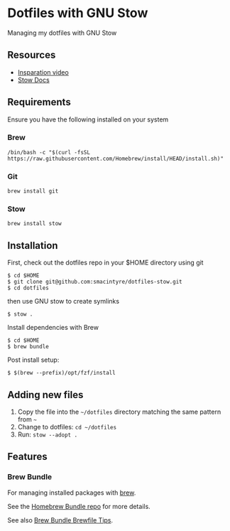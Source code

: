 # Dotfiles with GNU Stow

Managing my dotfiles with GNU Stow

## Resources

- [Insparation video](https://www.youtube.com/watch?v=y6XCebnB9gs)
- [Stow Docs](https://www.gnu.org/software/stow/manual/stow.html)

## Requirements

Ensure you have the following installed on your system

### Brew

```
/bin/bash -c "$(curl -fsSL https://raw.githubusercontent.com/Homebrew/install/HEAD/install.sh)"
```

### Git

```
brew install git
```

### Stow

```
brew install stow
```

## Installation

First, check out the dotfiles repo in your $HOME directory using git

```
$ cd $HOME
$ git clone git@github.com:smacintyre/dotfiles-stow.git
$ cd dotfiles
```

then use GNU stow to create symlinks

```
$ stow .
```

Install dependencies with Brew

```
$ cd $HOME
$ brew bundle
```

Post install setup:

```
$ $(brew --prefix)/opt/fzf/install
```

## Adding new files

1. Copy the file into the `~/dotfiles` directory matching the same pattern
   from `~`
2. Change to dotfiles: `cd ~/dotfiles`
3. Run: `stow --adopt .`

## Features

### Brew Bundle

For managing installed packages with [brew](https://brew.sh).

See the [Homebrew Bundle repo](https://github.com/Homebrew/homebrew-bundle) for more details.

See also [Brew Bundle Brewfile Tips](https://gist.github.com/ChristopherA/a579274536aab36ea9966f301ff14f3f).
